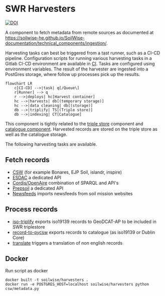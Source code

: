 # SWR Harvesters

[![DOI](https://zenodo.org/badge/DOI/10.5281/zenodo.14923563.svg)](https://doi.org/10.5281/zenodo.14923563)

A component to fetch metadata from remote sources as documented at <https://soilwise-he.github.io/SoilWise-documentation/technical_components/ingestion/>.

Harvesting tasks can best be triggered from a tast runner, such as a CI-CD pipeline. Configuration scripts for running various harvesting tasks in a Gitlab CI-CD environment are available in [CI](./CI/). Tasks are configured using environment variables. The result of the harvester are ingested into a PostGres storage, where follow up processes pick up the results.

``` mermaid
flowchart LR
    c[CI-CD] -->|task| q[/Queue\]
    r[Runner] --> q
    r -->|deploys| hc[Harvest container]
    hc -->|harvests| db[(temporary storage)]
    hc -->|data cleaning| db[(storage)]
    db -->|triplify| TS[(Triple store)]
    db -->|indexing| CT[Catalogue] 
```

This component is tightly related to the [triple store](https://github.com/soilwise-he/triplestore-virtuoso) component and [catalogue component](https://github.com/soilwise-he/pycsw). Harvested records are stored on the triple store as well as the catalogue storage. 

The following harvesting tasks are available.

## Fetch records 

- [CSW](./csw) (for example Bonares, EJP Soil, islandr, inspire)
- [ESDAC](./esdac) a dedicated API
- [Cordis/OpenAire](./cordis) combination of SPARQL and API's
- [Prepsoil](./prepsoil/) a dedicated API
- [Newsfeeds](./newsfeeds/) imports newsfeeds from soil mission websites

## Process records

- [iso-triplify](./iso-triplify/) exports iso19139 records to GeoDCAT-AP to be included in SWR triplestore
- [record-to-pycsw](./record-to-pycsw/) exports records to catalogue (as iso19139 or Dublin Core)
- [translate](./translate/) triggers a translation of non english records

## Docker

Run script as docker

```
docker built -t soilwise/harvesters .
docker run -e POSTGRES_HOST=localhost soilwise/harvesters python csw/metadata.py 
```

